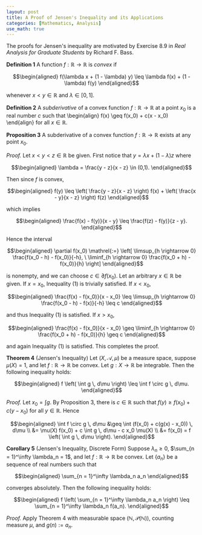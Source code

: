 ```yaml
---
layout: post
title: A Proof of Jensen's Inequality and its Applications
categories: [Mathematics, Analysis]
use_math: true
---
```

The proofs for Jensen's inequality are motivated by Exercise 8.9 in *Real Analysis for Graduate Students* by Richard F. Bass.

**Definition 1** A function $f : \mathbb{R} \rightarrow \mathbb{R}$ is *convex* if

$$\begin{aligned}
f(\lambda x + (1 - \lambda) y) \leq \lambda f(x) + (1 - \lambda) f(y)
\end{aligned}$$

whenever $x < y \in \mathbb{R}$ and $\lambda \in [0,1]$.

**Definition 2** A *subderivative* of a convex function $f : \mathbb{R} \rightarrow \mathbb{R}$ at a point $x_0$ is a real number $c$ such that
\begin{align}
f(x) \geq f(x_0) + c(x - x_0)
\end{align}
for all $x \in \mathbb{R}$.

**Proposition 3** A subderivative of a convex function $f : \mathbb{R} \rightarrow \mathbb{R}$ exists at any point $x_0$.

*Proof.* Let $x < y < z \in \mathbb{R}$ be given. First notice that $y = \lambda x + (1 - \lambda) z$ where

$$\begin{aligned}
\lambda = \frac{y - z}{x - z} \in (0,1).
\end{aligned}$$

Then since $f$ is convex,

$$\begin{aligned}
f(y) \leq \left( \frac{y - z}{x - z} \right) f(x) + \left( \frac{x - y}{x - z} \right) f(z)
\end{aligned}$$

which implies

$$\begin{aligned}
\frac{f(x) - f(y)}{x - y} \leq \frac{f(z) - f(y)}{z - y}.
\end{aligned}$$

Hence the interval

$$\begin{aligned}
\partial f(x_0) \mathrel{:=} \left[ \limsup_{h \rightarrow 0} \frac{f(x_0 - h) - f(x_0)}{-h}, \ \liminf_{h \rightarrow 0} \frac{f(x_0 + h) - f(x_0)}{h} \right]
\end{aligned}$$

is nonempty, and we can choose $c \in \partial f(x_0)$. Let an arbitrary $x \in \mathbb{R}$ be given. If $x = x_0$, Inequality (1) is trivially satisfied. If $x < x_0$,

$$\begin{aligned}
\frac{f(x) - f(x_0)}{x - x_0} \leq \limsup_{h \rightarrow 0} \frac{f(x_0 - h) - f(x)}{-h} \leq c
\end{aligned}$$

and thus Inequality (1) is satisfied. If $x > x_0$,

$$\begin{aligned}
\frac{f(x) - f(x_0)}{x - x_0} \geq \liminf_{h \rightarrow 0} \frac{f(x_0 + h) - f(x_0)}{h} \geq c
\end{aligned}$$

and again Inequality (1) is satisfied. This completes the proof. $$\tag*{$\blacksquare$}$$

**Theorem 4** (Jensen's Inequality) Let $(X,\mathcal{A},\mu)$ be a measure space, suppose $\mu(X) = 1$, and let $f : \mathbb{R} \rightarrow \mathbb{R}$ be convex. Let $g : X \rightarrow \mathbb{R}$ be integrable. Then the following inequality holds:

$$\begin{aligned}
f \left( \int g \, d\mu \right) \leq \int f \circ g \, d\mu.
\end{aligned}$$

*Proof.* Let $x_0 = \int g$. By Proposition 3, there is $c \in \mathbb{R}$ such that $f(y) \geq f(x_0) + c(y - x_0)$ for all $y \in \mathbb{R}$. Hence

$$\begin{aligned}
\int f \circ g \, d\mu &\geq \int (f(x_0) + c(g(x) - x_0)) \, d\mu \\
&= \mu(X) f(x_0) + c \int g \, d\mu - c x_0 \mu(X) \\
&= f(x_0) = f \left( \int g \, d\mu \right).
\end{aligned}$$

$$\tag*{$\blacksquare$}$$

**Corollary 5** (Jensen's Inequality, Discrete Form) Suppose $\lambda_n \geq 0$, $\sum_{n = 1}^\infty \lambda_n = 1$, and let $f : \mathbb{R} \rightarrow \mathbb{R}$ be convex. Let $\{a_n\}$ be a sequence of real numbers such that

$$\begin{aligned}
\sum_{n = 1}^\infty \lambda_n a_n
\end{aligned}$$

converges absolutely. Then the following inequality holds:

$$\begin{aligned}
f \left( \sum_{n = 1}^\infty \lambda_n a_n \right) \leq \sum_{n = 1}^\infty \lambda_n f(a_n).
\end{aligned}$$

*Proof.* Apply Theorem 4 with measurable space $(\mathbb{N},\mathcal{P}(\mathbb{N}))$, counting measure $\mu$, and $g(n) \mathrel{:=} a_n$. $$\tag*{$\blacksquare$}$$
